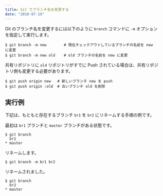 ```yaml
---
title: Git でブランチ名を変更する
date: "2010-07-19"
---
```


Git のブランチ名を変更するには以下のように `branch` コマンドに `-m` オプションを指定して実行します。

```
$ git branch -m new        # 現在チェックアウトしているブランチの名前を new に変更
$ git branch -m new old    # old ブランチの名前を new に変更
```

共有リポジトリに `old` リポジトリがすでに Push されている場合は、共有リポジトリ側も変更する必要があります。

```
$ git push origin new   # 新しいブランチ new を push
$ git push origin :old  # 古いブランチ old を削除
```


実行例
----

下記は、もともと存在するブランチ `br1` を `br2` にリネームする手順の例です。

最初は `br1` ブランチと `master` ブランチがある状態です。

```
$ git branch
  br1
* master
```

リネームします。

```
$ git branch -m br1 br2
```

リネームされました。

```
$ git branch
  br2
* master
```

